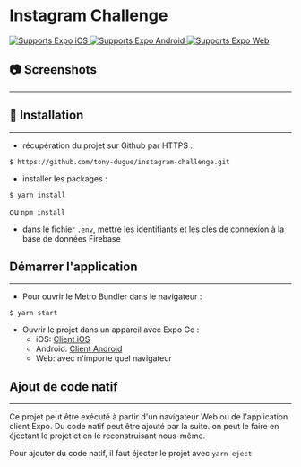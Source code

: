 # Instagram Challenge

<p>
  <!-- iOS -->
  <a href="https://itunes.apple.com/app/apple-store/id982107779">
    <img alt="Supports Expo iOS" longdesc="Supports Expo iOS" src="https://img.shields.io/badge/iOS-4630EB.svg?style=flat-square&logo=APPLE&labelColor=999999&logoColor=fff" />
  </a>
  <!-- Android -->
  <a href="https://play.google.com/store/apps/details?id=host.exp.exponent&referrer=blankexample">
    <img alt="Supports Expo Android" longdesc="Supports Expo Android" src="https://img.shields.io/badge/Android-4630EB.svg?style=flat-square&logo=ANDROID&labelColor=A4C639&logoColor=fff" />
  </a>
  <!-- Web -->
  <a href="https://docs.expo.dev/workflow/web/">
    <img alt="Supports Expo Web" longdesc="Supports Expo Web" src="https://img.shields.io/badge/web-4630EB.svg?style=flat-square&logo=GOOGLE-CHROME&labelColor=4285F4&logoColor=fff" />
  </a>
</p>

## 📷 Screenshots
***



## 🚀 Installation
***

- récupération du projet sur Github par HTTPS :

```shell script
$ https://github.com/tony-dugue/instagram-challenge.git
```

- installer les packages :
```shell script
$ yarn install
```
ou `npm install`

- dans le fichier `.env`, mettre les identifiants et les clés de connexion à la base de données Firebase

## Démarrer l'application
***

- Pour ouvrir le Metro Bundler dans le navigateur :
```shell script
$ yarn start
```

- Ouvrir le projet dans un appareil avec Expo Go :
  - iOS: [Client iOS](https://itunes.apple.com/app/apple-store/id982107779)
  - Android: [Client Android](https://play.google.com/store/apps/details?id=host.exp.exponent&referrer=blankexample)
  - Web: avec n'importe quel navigateur

## Ajout de code natif
***

Ce projet peut être exécuté à partir d'un navigateur Web ou de l'application client Expo.
Du code natif peut être ajouté par la suite. on peut le faire en éjectant le projet et en le reconstruisant nous-même.

Pour ajouter du code natif, il faut éjecter le projet avec `yarn eject`
